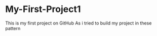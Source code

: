 # My-First-Project1
This is my first project on GitHub
As i tried to build my project in these pattern 
